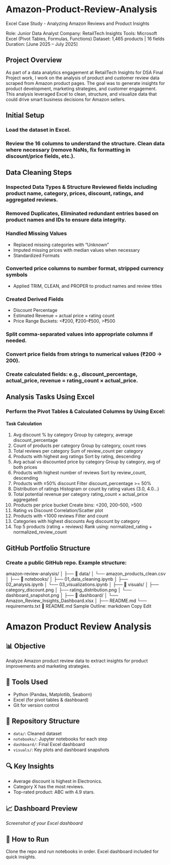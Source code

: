 # Amazon-Product-Review-Analysis
Excel Case Study - Analyzing Amazon Reviews and Product Insights

Role: Junior Data Analyst Company: RetailTech Insights Tools: Microsoft Excel (Pivot Tables, Formulas, Functions) Dataset: 1,465 products | 16 fields Duration: [June 2025 – July 2025]

## Project Overview

As part of a data analytics engagement at RetailTech Insights for DSA Final Project work, I work on the analysis of product and customer review data scraped from Amazon product pages. The goal was to generate insights for product development, marketing strategies, and customer engagement. This analysis leveraged Excel to clean, structure, and visualize data that could drive smart business decisions for Amazon sellers.

## Initial Setup
### Load the dataset in Excel.
### Review the 16 columns to understand the structure. Clean data where necessary (remove NaNs, fix formatting in discount/price fields, etc.).

## Data Cleaning Steps
### Inspected Data Types & Structure Reviewed fields including product name, category, prices, discount, ratings, and aggregated reviews.
### Removed Duplicates, Eliminated redundant entries based on product names and IDs to ensure data integrity.
### Handled Missing Values
  - Replaced missing categories with “Unknown”
  - Imputed missing prices with median values when necessary
  - Standardized Formats
### Converted price columns to number format, stripped currency symbols ###
  -  Applied TRIM, CLEAN, and PROPER to product names and review titles
### Created Derived Fields
  - Discount Percentage
  - Estimated Revenue = actual price × rating count
  - Price Range Buckets: <₹200, ₹200–₹500, >₹500
### Split comma-separated values into appropriate columns if needed.
### Convert price fields from strings to numerical values (₹200 → 200).
### Create calculated fields: e.g., discount_percentage, actual_price, revenue = rating_count × actual_price.

## Analysis Tasks Using Excel
### Perform the Pivot Tables & Calculated Columns by Using Excel:

#### Task	                                      Calculation
1. Avg discount % by category	                  Group by category, average discount_percentage
2. Count of products per category	              Group by category, count rows
3. Total reviews per category	                  Sum of review_count per category
4. Products with highest avg ratings	          Sort by rating, descending
5. Avg actual vs discounted price by category	  Group by category, avg of both prices
6. Products with highest number of reviews	    Sort by review_count, descending
7. Products with ≥50% discount	                Filter discount_percentage >= 50%
8. Distribution of ratings	                    Histogram or count by rating values (3.0, 4.0...)
9. Total potential revenue per category	        rating_count × actual_price aggregated
10. Products per price bucket	                  Create bins: <200, 200–500, >500
11. Rating vs Discount	                        Correlation/Scatter plot
12. Products with <1000 reviews	                Filter and count
13. Categories with highest discounts	          Avg discount by category
14. Top 5 products (rating + reviews)	          Rank using: normalized_rating + normalized_review_count

## GitHub Portfolio Structure
### Create a public GitHub repo. Example structure:
amazon-review-analysis/
│
├── 📁 data/
│   └── amazon_products_clean.csv
│
├── 📁 notebooks/
│   ├── 01_data_cleaning.ipynb
│   ├── 02_analysis.ipynb
│   └── 03_visualizations.ipynb
│
├── 📁 visuals/
│   ├── category_discount.png
│   ├── rating_distribution.png
│   └── dashboard_snapshot.png
│
├── 📁 dashboard/
│   └── Amazon_Review_Insights_Dashboard.xlsx
│
├── README.md
└── requirements.txt
📌 README.md Sample Outline:
markdown
Copy
Edit
# Amazon Product Review Analysis

## 📊 Objective
Analyze Amazon product review data to extract insights for product improvements and marketing strategies.

## 🧰 Tools Used
- Python (Pandas, Matplotlib, Seaborn)
- Excel (for pivot tables & dashboard)
- Git for version control

## 📁 Repository Structure
- `data/`: Cleaned dataset
- `notebooks/`: Jupyter notebooks for each step
- `dashboard/`: Final Excel dashboard
- `visuals/`: Key plots and dashboard snapshots

## 🔍 Key Insights
- Average discount is highest in Electronics.
- Category X has the most reviews.
- Top-rated product: ABC with 4.9 stars.

## 📈 Dashboard Preview
*Screenshot of your Excel dashboard*

## 🚀 How to Run
Clone the repo and run notebooks in order. Excel dashboard included for quick insights.
